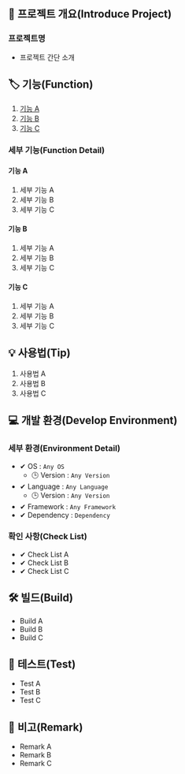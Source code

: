 ## 📕 프로젝트 개요(Introduce Project)
### 프로젝트명
* 프로젝트 간단 소개

## 🏷️ 기능(Function)

1. [기능 A](#기능-A)
2. [기능 B](#기능-B)
3. [기능 C](#기능-C)

### 세부 기능(Function Detail)

#### 기능 A

   1. 세부 기능 A
   2. 세부 기능 B
   3. 세부 기능 C

#### 기능 B

   1. 세부 기능 A
   2. 세부 기능 B
   3. 세부 기능 C

#### 기능 C

   1. 세부 기능 A
   2. 세부 기능 B
   3. 세부 기능 C

## 💡 사용법(Tip)
 1. 사용법 A
 2. 사용법 B
 3. 사용법 C

## 💻 개발 환경(Develop Environment)

### 세부 환경(Environment Detail)

* ✔ OS : `Any OS`
  * 🕒 Version : `Any Version`
* ✔ Language : `Any Language`
  * 🕒 Version : `Any Version`
* ✔ Framework : `Any Framework`
* ✔ Dependency : `Dependency`

### 확인 사항(Check List)

* ✔ Check List A
* ✔ Check List B
* ✔ Check List C

## 🛠️ 빌드(Build)

* Build A
* Build B
* Build C

## 🧪 테스트(Test)

* Test A
* Test B
* Test C

## 📖 비고(Remark)

* Remark A
* Remark B
* Remark C
